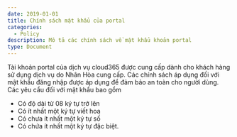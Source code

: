 ```yaml
---
date: 2019-01-01
title: Chính sách mật khẩu của portal
categories:
  - Policy
description: Mô tả các chính sách về mật khẩu khoản portal
type: Document
---
```

Tài khoản portal của dịch vụ cloud365 được cung cấp dành cho khách hàng sử dụng dịch vụ do Nhân Hòa cung cấp. Các chính sách áp dụng đối với mật khẩu đăng nhập được áp dụng để đảm bảo an toàn cho người dùng. Các yêu cầu đối với mật khẩu bao gồm
- Có độ dài từ 08 ký tự trở lên
- Có ít nhất một ký tự viết hoa
- Có chưa ít nhất một ký tự số
- Có chứa ít nhất một ký tự đặc biệt.
